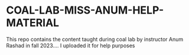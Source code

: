 # COAL-LAB-MISS-ANUM-HELP-MATERIAL
This repo contains the content taught during coal lab by instructor Anum Rashad in fall 2023.... I uploaded it for help purposes
